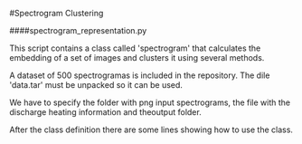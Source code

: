 #Spectrogram Clustering

####spectrogram_representation.py

This script contains a class called 'spectrogram' that calculates the embedding of a set of images and clusters it using several methods.

A dataset of 500 spectrogramas is included in the repository. The dile 'data.tar' must be unpacked so it can be used.

We have to specify the folder with png input spectrograms, the file with the discharge heating information and theoutput folder.

After the class definition there are some lines showing how to use the class.